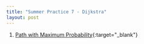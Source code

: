 ```yaml
---
title: "Summer Practice 7 - Dijkstra"
layout: post
---
```


1. [Path with Maximum Probability](https://leetcode.com/problems/path-with-maximum-probability/){:target="_blank"}
